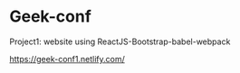 # Geek-conf
Project1: website using ReactJS-Bootstrap-babel-webpack

https://geek-conf1.netlify.com/
